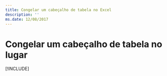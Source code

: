 ```yaml
---
title: Congelar um cabeçalho de tabela no Excel
description: ''
ms.date: 12/08/2017
---
```



# <a name="freeze-a-table-header-in-place"></a>Congelar um cabeçalho de tabela no lugar

[!INCLUDE[](../includes/excel-tutorial-freeze-header.md)]